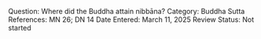 Question: Where did the Buddha attain nibbāna?
Category: Buddha
Sutta References: MN 26; DN 14
Date Entered: March 11, 2025
Review Status: Not started